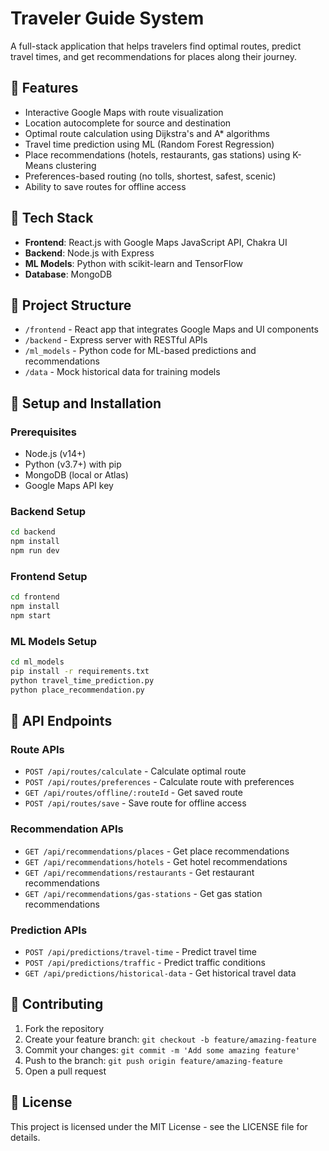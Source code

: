 # Traveler Guide System

A full-stack application that helps travelers find optimal routes, predict travel times, and get recommendations for places along their journey.

## 🔹 Features

- Interactive Google Maps with route visualization
- Location autocomplete for source and destination
- Optimal route calculation using Dijkstra's and A\* algorithms
- Travel time prediction using ML (Random Forest Regression)
- Place recommendations (hotels, restaurants, gas stations) using K-Means clustering
- Preferences-based routing (no tolls, shortest, safest, scenic)
- Ability to save routes for offline access

## 🔹 Tech Stack

- **Frontend**: React.js with Google Maps JavaScript API, Chakra UI
- **Backend**: Node.js with Express
- **ML Models**: Python with scikit-learn and TensorFlow
- **Database**: MongoDB

## 🔹 Project Structure

- `/frontend` - React app that integrates Google Maps and UI components
- `/backend` - Express server with RESTful APIs
- `/ml_models` - Python code for ML-based predictions and recommendations
- `/data` - Mock historical data for training models

## 🔹 Setup and Installation

### Prerequisites

- Node.js (v14+)
- Python (v3.7+) with pip
- MongoDB (local or Atlas)
- Google Maps API key

### Backend Setup

```bash
cd backend
npm install
npm run dev
```

### Frontend Setup

```bash
cd frontend
npm install
npm start
```

### ML Models Setup

```bash
cd ml_models
pip install -r requirements.txt
python travel_time_prediction.py
python place_recommendation.py
```

## 🔹 API Endpoints

### Route APIs

- `POST /api/routes/calculate` - Calculate optimal route
- `POST /api/routes/preferences` - Calculate route with preferences
- `GET /api/routes/offline/:routeId` - Get saved route
- `POST /api/routes/save` - Save route for offline access

### Recommendation APIs

- `GET /api/recommendations/places` - Get place recommendations
- `GET /api/recommendations/hotels` - Get hotel recommendations
- `GET /api/recommendations/restaurants` - Get restaurant recommendations
- `GET /api/recommendations/gas-stations` - Get gas station recommendations

### Prediction APIs

- `POST /api/predictions/travel-time` - Predict travel time
- `POST /api/predictions/traffic` - Predict traffic conditions
- `GET /api/predictions/historical-data` - Get historical travel data

## 🔹 Contributing

1. Fork the repository
2. Create your feature branch: `git checkout -b feature/amazing-feature`
3. Commit your changes: `git commit -m 'Add some amazing feature'`
4. Push to the branch: `git push origin feature/amazing-feature`
5. Open a pull request

## 🔹 License

This project is licensed under the MIT License - see the LICENSE file for details.
